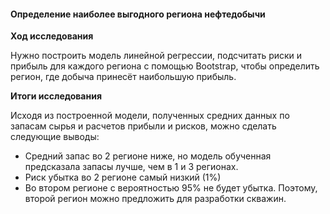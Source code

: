 #### Определение наиболее выгодного региона нефтедобычи
**Ход исследования**

Нужно построить модель линейной регрессии, подсчитать риски и прибыль для каждого региона с помощью Bootstrap, чтобы определить регион, где добыча принесёт наибольшую прибыль.
 
**Итоги исследования**

Исходя из построенной модели, полученных средних данных по запасам сырья и расчетов прибыли и рисков, можно сделать следующие выводы:

* Средний запас во 2 регионе ниже, но модель обученная предсказала запасы лучше, чем в 1 и 3 регионах.
* Риск убытка во 2 регионе самый низкий (1%)
* Во втором регионе с вероятностью 95% не будет убытка.
Поэтому, второй регион можно предложить для разработки скважин.